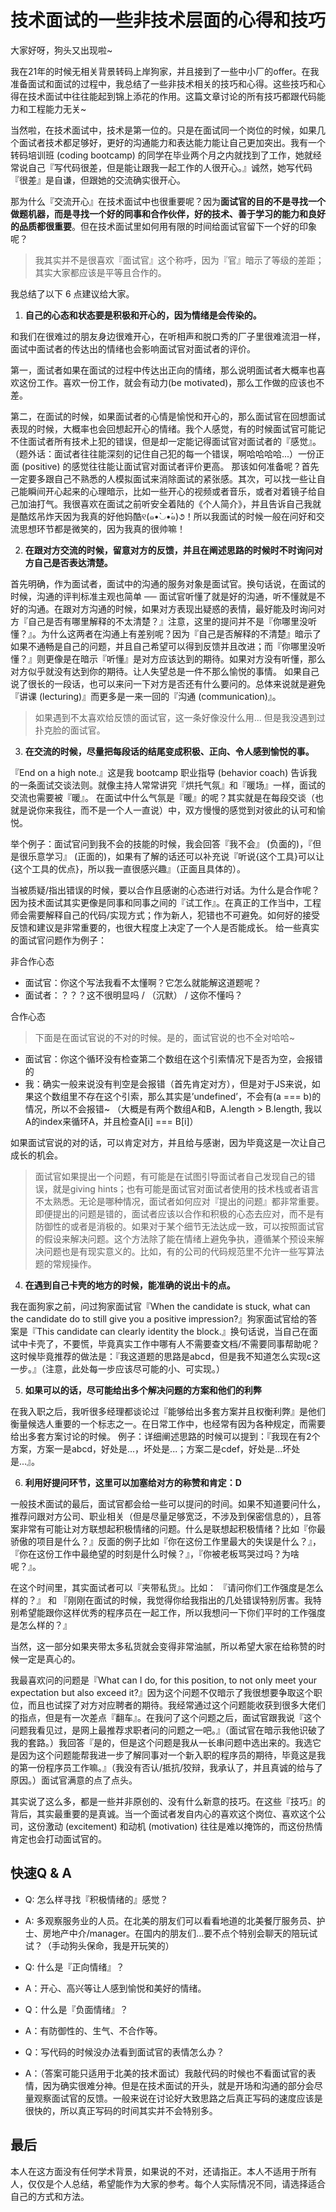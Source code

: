 # 技术面试的一些非技术层面的心得和技巧

大家好呀，狗头又出现啦~

我在21年的时候无相关背景转码上岸狗家，并且接到了一些中小厂的offer。在我准备面试和面试的过程中，我总结了一些非技术相关的技巧和心得。这些技巧和心得在技术面试中往往能起到锦上添花的作用。这篇文章讨论的所有技巧都跟代码能力和工程能力无关~

当然啦，在技术面试中，技术是第一位的。只是在面试同一个岗位的时候，如果几个面试者技术都足够好，更好的沟通能力和表达能力能让自己更加突出。我有一个转码培训班 (coding bootcamp) 的同学在毕业两个月之内就找到了工作，她就经常说自己『写代码很差，但是能让跟我一起工作的人很开心。』诚然，她写代码『很差』是自谦，但跟她的交流确实很开心。   

那为什么『交流开心』在技术面试中也很重要呢？因为**面试官的目的不是寻找一个做题机器，而是寻找一个好的同事和合作伙伴，好的技术、善于学习的能力和良好的品质都很重要**。但在技术面试里如何用有限的时间给面试官留下一个好的印象呢？
> 我其实并不是很喜欢『面试官』这个称呼，因为『官』暗示了等级的差距；其实大家都应该是平等且合作的。


我总结了以下 6 点建议给大家。

1. **自己的心态和状态要是积极和开心的，因为情绪是会传染的。**   

和我们在很难过的朋友身边很难开心，在听相声和脱口秀的厂子里很难流泪一样，面试中面试者的传达出的情绪也会影响面试官对面试者的评价。

第一，面试者如果在面试的过程中传达出正向的情绪，那么说明面试者大概率也喜欢这份工作。喜欢一份工作，就会有动力(be motivated)，那么工作做的应该也不差。

第二，在面试的时候，如果面试者的心情是愉悦和开心的，那么面试官在回想面试表现的时候，大概率也会回想起开心的情绪。我个人感觉，有的时候面试官可能记不住面试者所有技术上犯的错误，但是却一定能记得面试官对面试者的『感觉』。（题外话：面试者往往能深刻的记住自己犯的每一个错误，啊哈哈哈哈...）一份正面 (positive) 的感觉往往能让面试官对面试者评价更高。
那该如何准备呢？首先一定要多跟自己不熟悉的人模拟面试来消除面试的紧张感。其次，可以找一些让自己能瞬间开心起来的心理暗示，比如一些开心的视频或者音乐，或者对着镜子给自己加油打气。我很喜欢在面试之前听安全着陆的《个人简介》，并且告诉自己我就是酷炫吊炸天因为我真的好他妈酷୧(๑•̀◡•́๑)૭！所以我面试的时候一般在问好和交流思想环节都是微笑的，因为我真的很帅嘛！

2. **在跟对方交流的时候，留意对方的反馈，并且在阐述思路的时候时不时询问对方自己是否表达清楚。**   

首先明确，作为面试者，面试中的沟通的服务对象是面试官。换句话说，在面试的时候，沟通的评判标准主观也简单 ── 面试官听懂了就是好的沟通，听不懂就是不好的沟通。在跟对方沟通的时候，如果对方表现出疑惑的表情，最好能及时询问对方『自己是否有哪里解释的不太清楚？』注意，这里的提问并不是『你哪里没听懂？』。为什么这两者在沟通上有差别呢？因为『自己是否解释的不清楚』暗示了如果不通畅是自己的问题，并且自己希望可以得到反馈并且改进；而『你哪里没听懂？』则更像是在暗示『听懂』是对方应该达到的期待。如果对方没有听懂，那么对方似乎就没有达到你的期待。让人失望总是一件不那么愉悦的事情。
如果自己说了很长的一段话，也可以来问一下对方是否还有什么要问的。总体来说就是避免『讲课 (lecturing)』而更多是一来一回的『沟通 (communication)』。
> 如果遇到不太喜欢给反馈的面试官，这一条好像没什么用... 但是我没遇到过扑克脸的面试官。

3. **在交流的时候，尽量把每段话的结尾变成积极、正向、令人感到愉悦的事。**   

『End on a high note.』这是我 bootcamp 职业指导 (behavior coach) 告诉我的一条面试交谈法则。就像主持人常常讲究『烘托气氛』和『暖场』一样，面试的交流也需要被『暖』。 在面试中什么气氛是『暖』的呢？其实就是在每段交谈（也就是说你来我往，而不是一个人一直说）中，双方慢慢的感觉到对彼此的认可和愉悦。

举个例子：面试官问到我不会的技能的时候，我会回答『我不会』 (负面的)，『但是很乐意学习』 (正面的)，如果有了解的话还可以补充说『听说{这个工具}可以让{这个工具的优点}，所以我一直很感兴趣』（正面且具体的）。

当被质疑/指出错误的时候，要以合作且感谢的心态进行对话。为什么是合作呢？因为技术面试其实更像是同事和同事之间的『试工作』。在真正的工作当中，工程师会需要解释自己的代码/实现方式；作为新人，犯错也不可避免。如何好的接受反馈和建议是非常重要的，也很大程度上决定了一个人是否能成长。
给一些真实的面试官问题作为例子：

非合作心态

- 面试官：你这个写法我看不太懂啊？它怎么就能解这道题呢？
- 面试者：？？？这不很明显吗 / （沉默） / 这你不懂吗？

合作心态

> 下面是在面试官说的不对的时候。是的，面试官说的也不全对哈哈~

- 面试官：你这个循环没有检查第二个数组在这个引索情况下是否为空，会报错的
- 我：确实一般来说没有判空是会报错（首先肯定对方），但是对于JS来说，如果这个数组里不存在这个引索，那么其实是’undefined’，不会有(a === b)的情况，所以不会报错~
（大概是有两个数组A和B，A.length > B.length, 我以A的index来循环A，并且检查A[i] === B[i]）

如果面试官说的对的话，可以肯定对方，并且给与感谢，因为毕竟这是一次让自己成长的机会。

> 面试官如果提出一个问题，有可能是在试图引导面试者自己发现自己的错误，就是giving hints；也有可能是面试官对面试者使用的技术栈或者语言不太熟悉。无论是哪种情况，面试者如何应对『提出的问题』都非常重要。即便提出的问题是错的，面试者应该以合作和积极的心态去应对，而不是有防御性的或者是消极的。如果对于某个细节无法达成一致，可以按照面试官的假设来解决问题。这个方法除了能在情绪上避免争执，遵循某个预设来解决问题也是有现实意义的。比如，有的公司的代码规范里不允许一些写算法题的常规操作。

4. **在遇到自己卡壳的地方的时候，能准确的说出卡的点。**   

我在面狗家之前，问过狗家面试官『When the candidate is stuck, what can the candidate do to still give you a positive impression?』狗家面试官给的答案是『This candidate can clearly identity the block.』换句话说，当自己在面试中卡壳了，不要慌，毕竟真实工作中哪有人不需要查文档/不需要同事帮助呢？这时候毕竟推荐的做法是：『我这道题的思路是abcd，但是我不知道怎么实现c这一步。』（注意，此处每一步应该尽可能的小、可实现。）

5. **如果可以的话，尽可能给出多个解决问题的方案和他们的利弊**   

在我入职之后，我听很多经理都谈论过『能够给出多套方案并且权衡利弊』是他们衡量候选人重要的一个标志之一。在日常工作中，也经常有因为各种规定，而需要给出多套方案讨论的时候。
例子：详细阐述思路的时候可以提到：『我现在有2个方案，方案一是abcd，好处是...，坏处是...；方案二是cdef，好处是...坏处是...』。

6. **利用好提问环节，这里可以加塞给对方的称赞和肯定：D**   

一般技术面试的最后，面试官都会给一些可以提问的时间。如果不知道要问什么，推荐问跟对方公司、职业相关（但是尽量足够宽泛，不涉及到保密信息的），且答案非常有可能让对方联想起积极情绪的问题。什么是联想起积极情绪？比如『你最骄傲的项目是什么？』反面的例子比如『你在这份工作里最大的失误是什么？』，『你在这份工作中最绝望的时刻是什么时候？』，『你被老板骂哭过吗？为啥呢？』。

在这个时间里，其实面试者可以『夹带私货』。比如：
『请问你们工作强度是怎么样的？』
和
『刚刚在面试的时候，我觉得你给我指出的几处错误特别厉害。我特别希望能跟你这样优秀的程序员在一起工作，所以我想问一下你们平时的工作强度是怎么样的？』

当然，这一部分如果夹带太多私货就会变得非常油腻，所以希望大家在给称赞的时候一定是真心的。     

我最喜欢问的问题是『What can I do, for this position, to not only meet your expectation but also exceed it?』因为这个问题不仅暗示了我很想要争取这个职位，而且也试探了对方对应聘者的期待。我经常通过这个问题能收获到很多大佬们的指点，但是有一次差点『翻车』。在我问了这个问题之后，面试官跟我说『这个问题我看见过，是网上最推荐求职者问的问题之一吧。』（面试官在暗示我他识破了我的套路。）我回答『是的，但是这个问题是我从一长串问题中选出来的。我选它是因为这个问题能帮我进一步了解同事对一个新入职的程序员的期待，毕竟这是我的第一份程序员工作嘛。』（我没有否认/抵抗/狡辩，我承认了，并且真诚的给与了原因。）面试官满意的点了点头。

其实说了这么多，都是一些并非原创的、没有什么新意的技巧。在这些『技巧』的背后，其实最重要的是真诚。当一个面试者发自内心的喜欢这个岗位、喜欢这个公司，这份激动 (excitement) 和动机 (motivation) 往往是难以掩饰的，而这份热情肯定也会打动面试官的。

## 快速Q & A

- Q: 怎么样寻找『积极情绪的』感觉？
- A: 多观察服务业的人员。在北美的朋友们可以看看地道的北美餐厅服务员、护士、房地产中介/manager。在国内的朋友们...要不点个特别会聊天的陪玩试试？（手动狗头保命，我是开玩笑的）

- Q: 什么是『正向情绪』？
- A：开心、高兴等让人感到愉悦和美好的情绪。

- Q：什么是『负面情绪』？
- A：有防御性的、生气、不合作等。 

- Q：写代码的时候没办法看到面试官的表情怎么办？
- A：（答案可能只适用于北美的技术面试）我敲代码的时候也不看面试官的表情，因为确实很难分神。但是在技术面试的开头，就是开场和沟通的部分会尽量观察面试官的反馈。一般来说在讨论好大致思路之后真正写码的速度应该是很快的，所以真正写码的时间其实并不会特别多。

## 最后

本人在这方面没有任何学术背景，如果说的不对，还请指正。本人不适用于所有人，仅仅是个人总结，希望能作为大家的参考。每个人实际情况不同，请选择适合自己的方式和方法。

